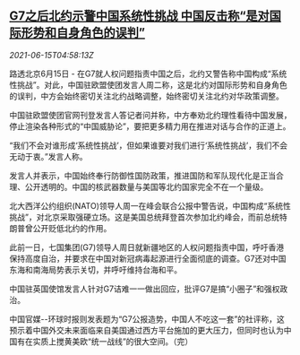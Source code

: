 <!--1623733262000-->
[G7之后北约示警中国系统性挑战 中国反击称“是对国际形势和自身角色的误判”](https://cn.reuters.com/article/nato-china-eu-challenge-0615-idCNKCS2DR0D5)
------

<div><i>2021-06-15T04:58:13Z</i></div><p>路透北京6月15日 - 在G7就人权问题指责中国之后，北约又警告称中国构成“系统性挑战”。对此，中国驻欧盟使团发言人周二称，这是北约对国际形势和自身角色的误判，中方会始终密切关注北约战略调整，始终密切关注北约对华政策调整。</p><p>中国驻欧盟使团官网刊登发言人答记者问并称，中方奉劝北约理性看待中国发展，停止渲染各种形式的“中国威胁论”，要把更多精力用在推进对话与合作的正道上。</p><p>“我们不会对谁形成‘系统性挑战’，但如果谁要对我们进行‘系统性挑战’，我们不会无动于衷。”发言人称。</p><p>发言人并表示，中国始终奉行防御性国防政策，推进国防和军队现代化是正当合理、公开透明的。中国的核武器数量与美国等北约国家完全不在一个量级。</p><p>北大西洋公约组织(NATO)领导人周一在峰会联合公报中警告说，中国构成“系统性挑战”，对北京采取强硬立场。这是美国总统拜登首次参加北约峰会，而前总统特朗普曾公开贬低北约的作用。</p><p>此前一日，七国集团(G7)领导人周日就新疆地区的人权问题指责中国，呼吁香港保持高度自治，并要求在中国对新冠病毒起源进行全面彻底的调查。G7还对中国东海和南海局势表示关切，并呼吁维持台海和平。</p><p>中国驻英国使馆发言人针对G7诘难一一做出回应，批评G7是搞“小圈子”和强权政治。</p><p>中国官媒--环球时报则发表题为“G7公报造势，中国人不吃这一套”的社评称，这预示着中国外交未来面临来自美国通过西方平台施加的更大压力，但同时也认为中国有在实质上搅黄美欧“统一战线”的很大空间。（完）</p>
